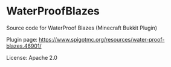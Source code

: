 # WaterProofBlazes
Source code for WaterProof Blazes (Minecraft Bukkit Plugin)

Plugin page: https://www.spigotmc.org/resources/water-proof-blazes.46901/

License: Apache 2.0
